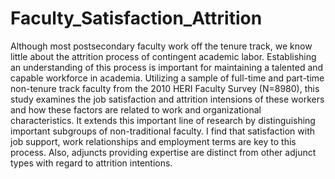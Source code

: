 # Faculty_Satisfaction_Attrition

Although most postsecondary faculty work off the tenure track, we know little about the attrition process of contingent academic labor.  Establishing an understanding of this process is important for maintaining a talented and capable workforce in academia.  Utilizing a sample of full-time and part-time non-tenure track faculty from the 2010 HERI Faculty Survey (N=8980), this study examines the job satisfaction and attrition intensions of these workers and how these factors are related to work and organizational characteristics.  It extends this important line of research by distinguishing important subgroups of non-traditional faculty.  I find that satisfaction with job support, work relationships and employment terms are key to this process.  Also, adjuncts providing expertise are distinct from other adjunct types with regard to attrition intentions.


